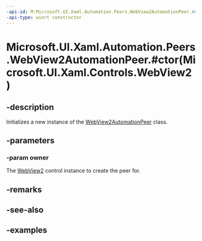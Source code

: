 ```yaml
---
-api-id: M:Microsoft.UI.Xaml.Automation.Peers.WebView2AutomationPeer.#ctor(Microsoft.UI.Xaml.Controls.WebView2)
-api-type: winrt constructor
---
```


# Microsoft.UI.Xaml.Automation.Peers.WebView2AutomationPeer.#ctor(Microsoft.UI.Xaml.Controls.WebView2)

<!--
public WebView2AutomationPeer (Microsoft.UI.Xaml.Controls.WebView2 owner);
-->

## -description

Initializes a new instance of the [WebView2AutomationPeer](webview2automationpeer.md) class.

## -parameters

### -param owner

The [WebView2](../microsoft.ui.xaml.controls/webview2.md) control instance to create the peer for.

## -remarks

## -see-also

## -examples

